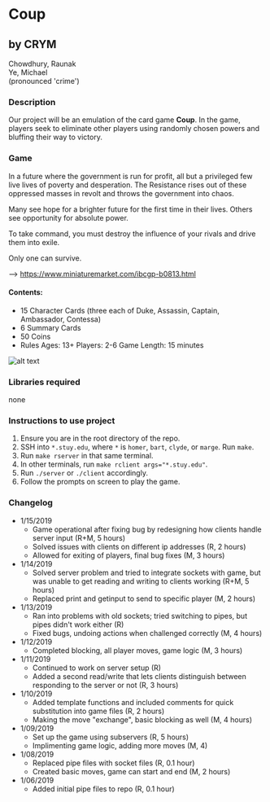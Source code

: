 # Coup
## by CRYM
Chowdhury, Raunak  
Ye, Michael  
(pronounced 'crime')

### Description
Our project will be an emulation of the card game **Coup**. In the game, players seek to eliminate other players using randomly chosen powers and bluffing their way to victory.

### Game
In a future where the government is run for profit, all but a privileged few live lives of poverty and desperation. The Resistance rises out of these oppressed masses in revolt and throws the government into chaos.

Many see hope for a brighter future for the first time in their lives. Others see opportunity for absolute power.

To take command, you must destroy the influence of your rivals and drive them into exile.

Only one can survive.

--> https://www.miniaturemarket.com/ibcgp-b0813.html

#### Contents:
- 15 Character Cards (three each of Duke, Assassin, Captain, Ambassador, Contessa)
- 6 Summary Cards
- 50 Coins
- Rules
Ages: 13+
Players: 2-6
Game Length: 15 minutes

![alt text](http://devetosgaming.com/wp-content/uploads/2017/07/Photo-Coup-01-1024x658.png)

### Libraries required
none

### Instructions to use project
1. Ensure you are in the root directory of the repo.
1. SSH into `*.stuy.edu`, where `*` is `homer`, `bart`, `clyde`, or `marge`. Run `make`.
1. Run `make rserver` in that same terminal.
1. In other terminals, run `make rclient args="*.stuy.edu"`.
1. Run `./server` or `./client` accordingly.
1. Follow the prompts on screen to play the game.

### Changelog
- 1/15/2019
  - Game operational after fixing bug by redesigning how clients handle server input (R+M, 5 hours)
  - Solved issues with clients on different ip addresses (R, 2 hours)
  - Allowed for exiting of players, final bug fixes (M, 3 hours)
- 1/14/2019
  - Solved server problem and tried to integrate sockets with game, but was unable to get reading and writing to clients working (R+M, 5 hours)
  - Replaced print and getinput to send to specific player (M, 2 hours)
- 1/13/2019
  - Ran into problems with old sockets; tried switching to pipes, but pipes didn't work either (R)
  - Fixed bugs, undoing actions when challenged correctly (M, 4 hours)
- 1/12/2019
  - Completed blocking, all player moves, game logic (M, 3 hours)
- 1/11/2019
  - Continued to work on server setup (R)
  - Added a second read/write that lets clients distinguish between responding to the server or not (R, 3 hours)
- 1/10/2019
  - Added template functions and included comments for quick substitution into game files (R, 2 hours)
  - Making the move "exchange", basic blocking as well (M, 4 hours)
- 1/09/2019
  - Set up the game using subservers (R, 5 hours)
  - Implimenting game logic, adding more moves (M, 4)
- 1/08/2019
  - Replaced pipe files with socket files (R, 0.1 hour)
  - Created basic moves, game can start and end (M, 2 hours)
- 1/06/2019
  - Added initial pipe files to repo (R, 0.1 hour)
